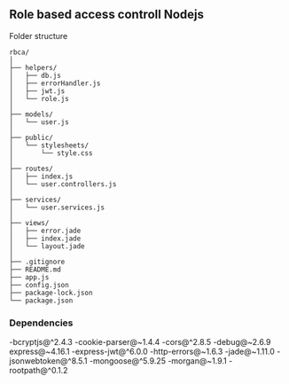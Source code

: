 ## Role based access controll Nodejs

Folder structure
````
rbca/
│
├── helpers/
│   ├── db.js
│   ├── errorHandler.js
│   ├── jwt.js
│   └── role.js
│
├── models/
│   └── user.js
│
├── public/
│   └── stylesheets/
│       └── style.css
│
├── routes/
│   ├── index.js
│   └── user.controllers.js
│
├── services/
│   └── user.services.js
│
├── views/
│   ├── error.jade
│   ├── index.jade
│   └── layout.jade
│
├── .gitignore
├── README.md
├── app.js
├── config.json
├── package-lock.json
└── package.json
````

### Dependencies
 -bcryptjs@^2.4.3 
 -cookie-parser@~1.4.4 
 -cors@^2.8.5 
 -debug@~2.6.9 
 express@~4.16.1 
 -express-jwt@^6.0.0 
 -http-errors@~1.6.3 
 -jade@~1.11.0 
 -jsonwebtoken@^8.5.1 
 -mongoose@^5.9.25 
 -morgan@~1.9.1 
 -rootpath@^0.1.2
